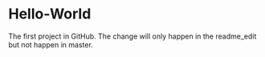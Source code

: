 # Hello-World
The first project in GitHub.
The change will only happen in the readme_edit but not happen in master.
